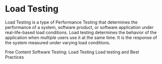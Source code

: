 # Load Testing

Load Testing is a type of Performance Testing that determines the performance of a system, software product, or software application under real-life-based load conditions. Load testing determines the behavior of the application when multiple users use it at the same time. It is the response of the system measured under varying load conditions.

<ResourceGroupTitle>Free Content</ResourceGroupTitle>
<BadgeLink colorScheme='yellow' badgeText='Read' href='https://www.geeksforgeeks.org/software-testing-load-testing/'>Software Testing: Load Testing</BadgeLink>
<BadgeLink colorScheme='yellow' badgeText='Read' href='https://loadninja.com/load-testing/'>Load testing and Best Practices</BadgeLink>